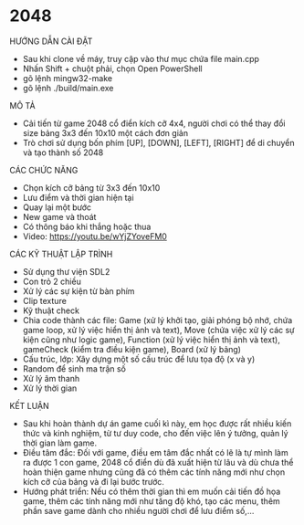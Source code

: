 # 2048
HƯỚNG DẪN CÀI ĐẶT
  - Sau khi clone về máy, truy cập vào thư mục chứa file main.cpp
  - Nhấn Shift + chuột phải, chọn Open PowerShell
  - gõ lệnh mingw32-make
  - gõ lệnh ./build/main.exe

MÔ TẢ
  - Cải tiến từ game 2048 cổ điển kích cỡ 4x4, người chơi có thể thay đổi size bảng 3x3 đến 10x10 một cách đơn giản
  - Trò chơi sử dụng bốn phím [UP], [DOWN], [LEFT], [RIGHT] để di chuyển và tạo thành số 2048

CÁC CHỨC NĂNG
  - Chọn kích cỡ bảng từ 3x3 đến 10x10
  - Lưu điểm và thời gian hiện tại
  - Quay lại một bước
  - New game và thoát
  - Có thông báo khi thắng hoặc thua
  - Video: https://youtu.be/wYjZYoveFM0

CÁC KỸ THUẬT LẬP TRÌNH
  - Sử dụng thư viện SDL2
  - Con trỏ 2 chiều
  - Xử lý các sự kiện từ bàn phím
  - Clip texture
  - Kỹ thuật check
  - Chia code thành các file: Game (xử lý khởi tạo, giải phóng bộ nhớ, chứa game loop, xử lý việc hiển thị ảnh và text), Move (chứa việc xử lý các sự kiện cũng như logic game), Function (xử lý việc hiển thị ảnh và text), gameCheck (kiểm tra điều kiện game), Board (xử lý bảng)
  - Cấu trúc, lớp: Xây dựng một số cấu trúc để lưu tọa độ (x và y)
  - Random để sinh ma trận số
  - Xử lý âm thanh
  - Xử lý thời gian 

KẾT LUẬN
  - Sau khi hoàn thành dự án game cuối kì này, em học được rất nhiều kiến thức và kinh nghiệm, từ tư duy code, cho đến việc lên ý tưởng, quản lý thời gian làm game.
- Điều tâm đắc: Đối với game, điều em tâm đắc nhất có lẽ là tự mình làm ra được 1 con game, 2048 cổ điển dù đã xuất hiện từ lâu và dù chưa thể hoàn thiện game nhưng cũng đã có thêm các tính năng mới như chọn kích cỡ của bảng và đi lại bước trước.
- Hướng phát triển: Nếu có thêm thời gian thì em muốn cải tiến đồ họa game, thêm các tính năng mới như tăng độ khó, tạo các menu, thêm phần save game dành cho nhiều người chơi để lưu điểm số,…
